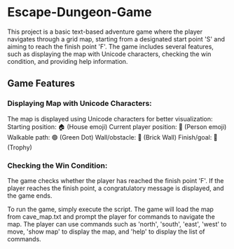 # Escape-Dungeon-Game
This project is a basic text-based adventure game where the player navigates through a grid map, starting from a designated start point 'S' and aiming to reach the finish point 'F'. The game includes several features, such as displaying the map with Unicode characters, checking the win condition, and providing help information.

## Game Features
### Displaying Map with Unicode Characters:

The map is displayed using Unicode characters for better visualization:
Starting position: 🏠 (House emoji)
Current player position: 🤴 (Person emoji)
Walkable path: 🟢 (Green Dot)
Wall/obstacle: 🧱 (Brick Wall)
Finish/goal: 🏺 (Trophy)

### Checking the Win Condition:
The game checks whether the player has reached the finish point 'F'.
If the player reaches the finish point, a congratulatory message is displayed, and the game ends.

To run the game, simply execute the script. The game will load the map from cave_map.txt and prompt the player for commands to navigate the map. The player can use commands such as 'north', 'south', 'east', 'west' to move, 'show map' to display the map, and 'help' to display the list of commands.
